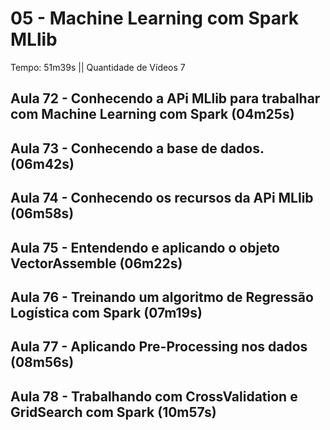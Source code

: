 # 05 - Machine Learning com Spark MLlib

Tempo: 51m39s || Quantidade de Vídeos 7

## Aula 72 - Conhecendo a APi MLlib para trabalhar com Machine Learning com Spark (04m25s)



## Aula 73 - Conhecendo a base de dados. (06m42s)



## Aula 74 - Conhecendo os recursos da APi MLlib (06m58s)



## Aula 75 - Entendendo e aplicando o objeto VectorAssemble (06m22s)



## Aula 76 - Treinando um algoritmo de Regressão Logística com Spark (07m19s)



## Aula 77 - Aplicando Pre-Processing nos dados (08m56s)



## Aula 78 - Trabalhando com CrossValidation e GridSearch com Spark (10m57s)



